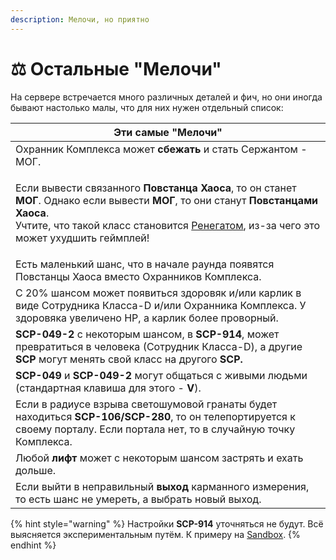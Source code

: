 ```yaml
---
description: Мелочи, но приятно
---
```


# ⚖ Остальные "Мелочи"

На сервере встречается много различных деталей и фич, но они иногда бывают настолько малы, что для них нужен отдельный список:

| Эти самые "Мелочи"                                                                                                                                                                                                                                                                                                        |
| ------------------------------------------------------------------------------------------------------------------------------------------------------------------------------------------------------------------------------------------------------------------------------------------------------------------------- |
| Охранник Комплекса может **сбежать** и стать Сержантом - МОГ.                                                                                                                                                                                                                                                             |
| <p>Если вывести связанного <strong>Повстанца Хаоса</strong>, то он станет <strong>МОГ</strong>. Однако если вывести <strong>МОГ</strong>, то они станут <strong>Повстанцами Хаоса</strong>.<br>Учтите, что такой класс становится <a href="../karma-system.md">Ренегатом</a>, из-за чего это может ухудшить геймплей!</p> |
| Есть маленький шанс, что в начале раунда появятся Повстанцы Хаоса вместо Охранников Комплекса.                                                                                                                                                                                                                            |
| С 20% шансом может появиться здоровяк и/или карлик в виде Сотрудника Класса-D и/или Охранника Комплекса. У здоровяка увеличено HP, а карлик более проворный.                                                                                                                                                              |
| **SCP-049-2** с некоторым шансом, в **SCP-914**, может превратиться в человека (Сотрудник Класса-D), а другие **SCP** могут менять свой класс на другого **SCP.**                                                                                                                                                         |
| **SCP-049** и **SCP-049-2** могут общаться с живыми людьми (стандартная клавиша для этого - **V**).                                                                                                                                                                                                                       |
| Если в радиусе взрыва светошумовой гранаты будет находиться **SCP-106/SCP-280**, то он телепортируется к своему порталу. Если портала нет, то в случайную точку Комплекса.                                                                                                                                                |
| Любой **лифт** может с некоторым шансом застрять и ехать дольше.                                                                                                                                                                                                                                                          |
| Если выйти в неправильный **выход** карманного измерения, то есть шанс не умереть, а выбрать новый выход.                                                                                                                                                                                                                 |

{% hint style="warning" %}
Настройки **SCP-914** уточняться не будут. Всё выясняется экспериментальным путём. К примеру на [Sandbox](../../../servers/scpsl-sandbox.md).
{% endhint %}
